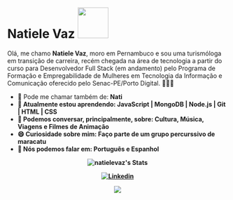 # Natiele Vaz <img src="https://i.gifer.com/origin/87/87863c1f95e7173189a1a1a1e714373a_w200.gif" width="70px">

Olá, me chamo <strong>Natiele Vaz</strong>, moro em Pernambuco e sou uma turismóloga em transição de carreira, recém chegada na área de tecnologia a partir do curso para Desenvolvedor Full Stack (em andamento) pelo Programa de Formação e Empregabilidade de Mulheres em Tecnologia da Informação e Comunicação oferecido pelo Senac-PE/Porto Digital. 👨🏻‍💻 

- 🤙 Pode me chamar também de: <strong>Nati<strong> 
- 🚀 Atualmente estou aprendendo: <strong>JavaScript | MongoDB | Node.js | Git | HTML | CSS</strong> 
- 💬 Podemos conversar, principalmente, sobre: <strong>Cultura, Música, Viagens e Filmes de Animação</strong>
- 😄 Curiosidade sobre mim: <strong>Faço parte de um grupo percurssivo de maracatu </strong>
- 📣 Nós podemos falar em: <strong>Português e Espanhol</strong>

<div align="center">

 ![natielevaz's Stats](https://github-readme-stats.vercel.app/api?username=natielevaz&theme=blueberry&show_icons=true&hide_border=true&count_private=true)
 
[![Linkedin](https://img.shields.io/badge/-LinkedIn-blue?style=flat&logo=Linkedin&logoColor=white&link=https://https://www.linkedin.com/in/natiele-vaz-7b4399173/3//)](https://www.linkedin.com/in/natiele-vaz-7b4399173////)
 
   <a href="mailto:nvnativaz@gmail.com" alt="Gmail">
    <img src="https://img.shields.io/badge/-Gmail-FF0000?style=flat-square&labelColor=FF0000&logo=gmail&logoColor=white&link=nvnativaz@gmail.com"/></a>


</div>
